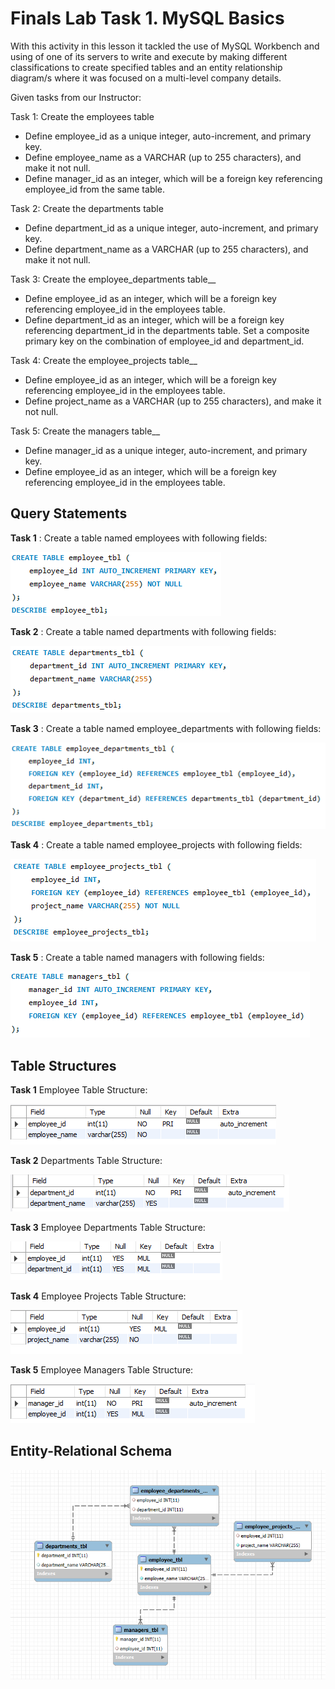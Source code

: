 # Finals Lab Task 1. MySQL Basics
With this activity in this lesson it tackled the use of MySQL Workbench and using of one of its servers to write and execute by making different classifications to create specified tables and an entity relationship diagram/s where it was focused on a multi-level company details.

Given tasks from our Instructor:

Task 1: Create the employees table
- Define employee_id as a unique integer, auto-increment, and primary key.
- Define employee_name as a VARCHAR (up to 255 characters), and make it not null.
- Define manager_id as an integer, which will be a foreign key referencing employee_id from the same table.

Task 2: Create the departments table
- Define department_id as a unique integer, auto-increment, and primary key.
- Define department_name as a VARCHAR (up to 255 characters), and make it not null.

Task 3: Create the employee_departments table__
- Define employee_id as an integer, which will be a foreign key referencing employee_id in the employees table.
- Define department_id as an integer, which will be a foreign key referencing department_id in the departments table.
  Set a composite primary key on the combination of employee_id and department_id.

Task 4: Create the employee_projects table__
- Define employee_id as an integer, which will be a foreign key referencing employee_id in the employees table.
- Define project_name as a VARCHAR (up to 255 characters), and make it not null.

Task 5: Create the managers table__
- Define manager_id as a unique integer, auto-increment, and primary key.
- Define employee_id as an integer, which will be a foreign key referencing employee_id in the employees table.

## Query Statements
**Task 1** : Create a table named employees with following fields:

![**Task 1**](Images/employee_table.png)

**Task 2** : Create a table named departments with following fields:

![**Task 2**](Images/department_table.png)

**Task 3** : Create a table named employee_departments with following fields:

![**Task 3**](Images/employee_dep_table.png)

**Task 4** : Create a table named employee_projects with following fields:

![**Task 4**](Images/employee_proj_table.png)

**Task 5** : Create a table named managers with following fields:

![**Task 5**](Images/managers_table.png)

## Table Structures
**Task 1** Employee Table Structure:

![**Task 1**](Images/employee_tstructure.png)

**Task 2** Departments Table Structure:

![**Task 2**](Images/department_tstructure.png)

**Task 3** Employee Departments Table Structure:

![**Task 3**](Images/employee_dep_tstructure.png)


**Task 4** Employee Projects Table Structure:

![**Task 4**](Images/employee_proj_tstructure.png)

**Task 5** Employee Managers Table Structure:

![**Task 5**](Images/managers_tstructure.png)

## Entity-Relational Schema
![](Images/labtask1_EERD.png)
